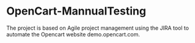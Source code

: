 # OpenCart-MannualTesting
The project is based on Agile project management using the JIRA tool to automate the Opencart website demo.opencart.com.
